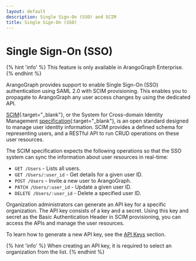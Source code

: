```yaml
---
layout: default
description: Single Sign-On (SSO) and SCIM
title: Single Sign-On (SSO)
---
```

# Single Sign-On (SSO)

{% hint 'info' %}
This feature is only available in ArangoGraph Enterprise.
{% endhint %}

ArangoGraph provides support to enable Single Sign-On (SSO) authentication using
SAML 2.0 with SCIM provisioning. This enables you to propagate to ArangoGraph any
user access changes by using the dedicated API.

[SCIM](https://www.rfc-editor.org/rfc/rfc7644){:target="_blank"}, or the System
for Cross-domain Identity Management [specification](http://www.simplecloud.info/){:target="_blank"},
is an open standard designed to manage user identity information.
SCIM provides a defined schema for representing users, and a RESTful
API to run CRUD operations on these user resources.

The SCIM specification expects the following operations so that the SSO system
can sync the information about user resources in real-time:

- `GET /Users` - Lists all users.
- `GET /Users/:user_id` - Get details for a given user ID.
- `POST /Users` - Invite a new user to ArangoGraph.
- `PATCH /Users/:user_id` - Update a given user ID.
- `DELETE /Users/:user_id` - Delete a specified user ID.

Organization administrators can generate an API key for a specific organization.
The API key consists of a key and a secret. Using this key and secret as the
Basic Authentication Header in SCIM provisioning, you can access the APIs and
manage the user resources.

To learn how to generate a new API key, see the [API Keys](my-account.html#api-keys) section.

{% hint 'info' %}
When creating an API key, it is required to select an organization from the
list.
{% endhint %}